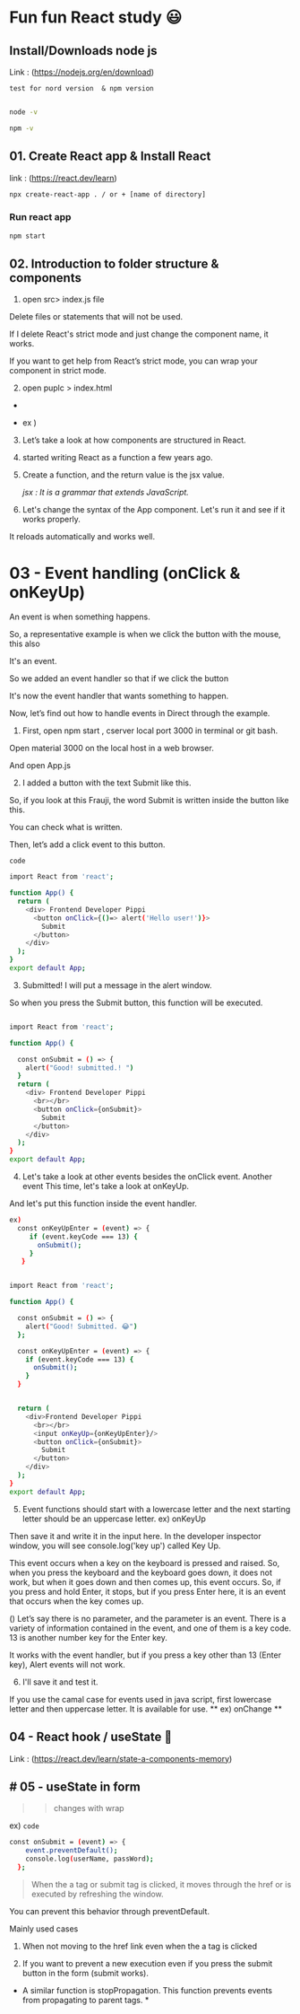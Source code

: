 # Fun fun  React study :smiley:

## Install/Downloads node js

Link : (https://nodejs.org/en/download)

`test for nord version  & npm version`

```bash

node -v

npm -v

```


##  01. Create React app & Install React
link : (https://react.dev/learn)

```bash
npx create-react-app . / or + [name of directory]

```
### Run react app

```bash
npm start
```

## 02. Introduction to folder structure & components
 1.  open src> index.js file

Delete files or statements that will not be used.

If I delete React's strict mode and just change the component name, it works.

If you want to get help from React’s strict mode, you can wrap your component in strict mode.

2. open puplc > index.html 
+ <div id="root"></div>
+ ex )  <div id="root"></div>

3. Let’s take a look at how components are structured in React.

4. started writing React as a function a few years ago.

5. Create a function, and the return value is the jsx value.

   *jsx : It is a grammar that extends JavaScript.*

6. Let's change the syntax of the App component.
Let's run it and see if it works properly.

 It reloads automatically and works well.

 # 03 - Event handling (onClick & onKeyUp)

 <p> An event is when something happens.

So, a representative example is when we click the button with the mouse, this also

It's an event.
</p>
 
 <p>
 So we added an event handler so that if we click the button

It's now the event handler that wants something to happen.

Now, let’s find out how to handle events in Direct through the example.
 </p>

1. First, open npm start , cserver local port 3000 in terminal or git bash.

Open material 3000 on the local host in a web browser.

And open App.js

2. I added a button with the text Submit like this.

So, if you look at this Frauji, the word Submit is written inside the button like this.

You can check what is written.

Then, let’s add a click event to this button.


`code`

```bash
import React from 'react';

function App() {
  return (
    <div> Frontend Developer Pippi 
      <button onClick={()=> alert('Hello user!')}>
        Submit
      </button>
    </div>
  );
}
export default App;

```

3. Submitted! I will put a message in the alert window.

So when you press the Submit button, this function will be executed.

```bash

import React from 'react';

function App() {

  const onSubmit = () => {
    alert("Good! submitted.! ")
  }
  return (
    <div> Frontend Developer Pippi 
      <br></br>
      <button onClick={onSubmit}>
        Submit
      </button>
    </div>
  );
}
export default App;

```

4. Let's take a look at other events besides the onClick event.
Another event This time, let's take a look at onKeyUp.

And let's put this function inside the event handler.

```bash
ex)
  const onKeyUpEnter = (event) => {
     if (event.keyCode === 13) {
       onSubmit();
     }
   }
 ```

```bash

import React from 'react';

function App() {

  const onSubmit = () => {
    alert("Good! Submitted. 😂")
  };

  const onKeyUpEnter = (event) => {
    if (event.keyCode === 13) {
      onSubmit();
    }
  }


  return (
    <div>Frontend Developer Pippi 
      <br></br>
      <input onKeyUp={onKeyUpEnter}/>
      <button onClick={onSubmit}>
        Submit
      </button>
    </div>
  );
}
export default App;

```
5. Event functions should start with a lowercase letter and the next starting letter should be an uppercase letter. ex) onKeyUp

Then save it and write it in the input here.
In the developer inspector window, you will see console.log('key up') called Key Up.

This event occurs when a key on the keyboard is pressed and raised.
  So, when you press the keyboard and the keyboard goes down, it does not work, but when it goes down and then comes up, this event occurs. So, if you press and hold Enter, it stops, but if you press Enter here, it is an event that occurs when the key comes up.

() Let’s say there is no parameter, and the parameter is an event.
There is a variety of information contained in the event, and one of them is a key code. 13 is another number key for the Enter key.

It works with the event handler, but if you press a key other than 13 (Enter key),
Alert events will not work.


6. I'll save it and test it.

If you use the camal case for events used in java script, first lowercase letter and then uppercase letter.
It is available for use. 
 ** ex) onChange **


## 04 - React hook / useState 🤩

Link : (https://react.dev/learn/state-a-components-memory)

## # 05 - useState in form 

> > changes with wrap <form></form> 

ex) `code`

```bash
const onSubmit = (event) => {
    event.preventDefault();
    console.log(userName, passWord);
  };

```

> When the a tag or submit tag is clicked, it moves through the href or is executed by refreshing the window.

You can prevent this behavior through preventDefault.

 

Mainly used cases

1. When not moving to the href link even when the a tag is clicked

2. If you want to prevent a new execution even if you press the submit button in the form (submit works).

* A similar function is stopPropagation. This function prevents events from propagating to parent tags. *









